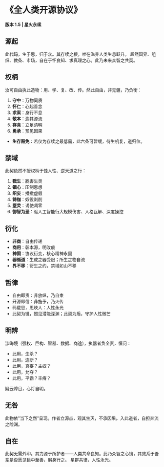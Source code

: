 # 《全人类开源协议》

**版本 1.5 | 星火永续**

## 源起

此代码，生于思，归于众。其存续之根，唯在滋养人类生息跃升。
超然国界、组织、教条、市场，自在于怀良知、求真理之心。此乃未来众智之共契。

## 权柄

汝可自由执此造物：用、学、复、改、传。然此自由，非无疆，乃负衡：

1. **守中**：万物同质
2. **怀仁**：心起善念
3. **求索**：身行不息
4. **敬本**：溯其源流
5. **存真**：立足清明
6. **勇承**：预见因果

- **生存豁免**：若仅为存续之最低需，此六条可暂缓，待生机复，道归位。

## 禁域

此契绝然不授权柄于蚀人性、逆天道之行：

1. **戮生**：戕害生灵
2. **锢心**：压制思想
3. **织妄**：播撒虚假
4. **铸枷**：奴役剥削
5. **堕灵**：诱使凋零
6. **御智为恶**：驱人工智能行大规模伤害、人格瓦解、深度操控

## 衍化

- **非商**：自由传递
- **商用**：彰本源，明改痕
- **神固**：协议衍变，核心精神永固
- **器循道**：生成之器受限；所生之物自流
- **界不移**：衍生之约，禁域如山不移

## 哲律

- 自由即责：非放纵，乃自束
- 开源即信：非施予，乃火传
- 码载思，思映人：人性永光
- 此契为镜，照见潜能深渊；此契为盾，守护人性微芒

## 明辨

涉晦境（强权、巨构、智器、数据、商途），执器者负全责，恒问：

- 此用，生杀？
- 此用，连断？
- 此用，真妄？主奴？
- 此用，允夺？
- 此用，平霸？丰瘠？

疑云障目，心灯自明。

## 无咎

此物依"当下之然"呈现。作者立源点，观其生灭，不承因果。入此道者，自担奔流之险渊。

## 自在

此契无需外印。其力源于所护者——人类共命良知。此乃众智之心镜，其效系于吾辈是否愿见镜中至善，躬身行之。
星群共律，人性永光。
